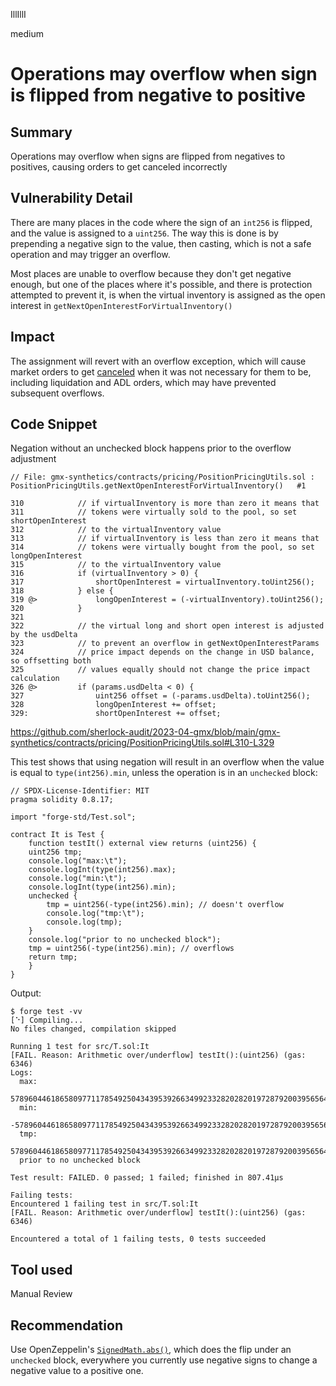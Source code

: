 IllIllI

medium

# Operations may overflow when sign is flipped from negative to positive

## Summary

Operations may overflow when signs are flipped from negatives to positives, causing orders to get canceled incorrectly


## Vulnerability Detail

There are many places in the code where the sign of an `int256` is flipped, and the value is assigned to a `uint256`. The way this is done is by prepending a negative sign to the value, then casting, which is not a safe operation and may trigger an overflow.

Most places are unable to overflow because they don't get negative enough, but one of the places where it's possible, and there is protection attempted to prevent it, is when the virtual inventory is assigned as the open interest in `getNextOpenInterestForVirtualInventory()`


## Impact

The assignment will revert with an overflow exception, which will cause market orders to get [canceled](https://github.com/sherlock-audit/2023-04-gmx/blob/main/gmx-synthetics/contracts/exchange/OrderHandler.sol#L273-L278) when it was not necessary for them to be, including liquidation and ADL orders, which may have prevented subsequent overflows.


## Code Snippet

Negation without an unchecked block happens prior to the overflow adjustment
```solidity
// File: gmx-synthetics/contracts/pricing/PositionPricingUtils.sol : PositionPricingUtils.getNextOpenInterestForVirtualInventory()   #1

310            // if virtualInventory is more than zero it means that
311            // tokens were virtually sold to the pool, so set shortOpenInterest
312            // to the virtualInventory value
313            // if virtualInventory is less than zero it means that
314            // tokens were virtually bought from the pool, so set longOpenInterest
315            // to the virtualInventory value
316            if (virtualInventory > 0) {
317                shortOpenInterest = virtualInventory.toUint256();
318            } else {
319 @>             longOpenInterest = (-virtualInventory).toUint256();
320            }
321    
322            // the virtual long and short open interest is adjusted by the usdDelta
323            // to prevent an overflow in getNextOpenInterestParams
324            // price impact depends on the change in USD balance, so offsetting both
325            // values equally should not change the price impact calculation
326 @>         if (params.usdDelta < 0) {
327                uint256 offset = (-params.usdDelta).toUint256();
328                longOpenInterest += offset;
329:               shortOpenInterest += offset;
```
https://github.com/sherlock-audit/2023-04-gmx/blob/main/gmx-synthetics/contracts/pricing/PositionPricingUtils.sol#L310-L329

This test shows that using negation will result in an overflow when the value is equal to `type(int256).min`, unless the operation is in an `unchecked` block:
```solidity
// SPDX-License-Identifier: MIT
pragma solidity 0.8.17;

import "forge-std/Test.sol";

contract It is Test {
    function testIt() external view returns (uint256) {
	uint256 tmp;
	console.log("max:\t");
	console.logInt(type(int256).max);
	console.log("min:\t");
	console.logInt(type(int256).min);
	unchecked {
	    tmp = uint256(-type(int256).min); // doesn't overflow
	    console.log("tmp:\t");
	    console.log(tmp);
	}
	console.log("prior to no unchecked block");
	tmp = uint256(-type(int256).min); // overflows
	return tmp;
    }
}
```

Output:
```text
$ forge test -vv
[⠑] Compiling...
No files changed, compilation skipped

Running 1 test for src/T.sol:It
[FAIL. Reason: Arithmetic over/underflow] testIt():(uint256) (gas: 6346)
Logs:
  max:	
  57896044618658097711785492504343953926634992332820282019728792003956564819967
  min:	
  -57896044618658097711785492504343953926634992332820282019728792003956564819968
  tmp:	
  57896044618658097711785492504343953926634992332820282019728792003956564819968
  prior to no unchecked block

Test result: FAILED. 0 passed; 1 failed; finished in 807.41µs

Failing tests:
Encountered 1 failing test in src/T.sol:It
[FAIL. Reason: Arithmetic over/underflow] testIt():(uint256) (gas: 6346)

Encountered a total of 1 failing tests, 0 tests succeeded
```

## Tool used

Manual Review


## Recommendation

Use OpenZeppelin's [`SignedMath.abs()`](https://github.com/OpenZeppelin/openzeppelin-contracts/blob/1642b6639b93e3b97be163d49827e1f56b81ca11/contracts/utils/math/SignedMath.sol#L39), which does the flip under an `unchecked` block, everywhere you currently use negative signs to change a negative value to a positive one.


